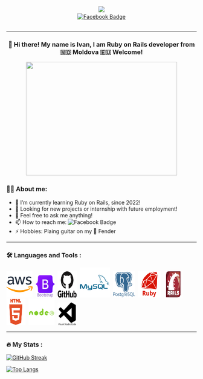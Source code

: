 <div id="header" align="center">
  <img src="https://media.giphy.com/media/qgQUggAC3Pfv687qPC/giphy.gif" width="114"/>
</div>

<div id="badges" align="center">
  <a href="https://www.facebook.com/profile.php?id=100004105985310">
     <img src="https://img.shields.io/badge/Facebook-blue?logo=Facebook&logoColor=white&style=for-the-badge" alt="Facebook Badge"/>
  </a>
</div>

<div align="center">
  <img src="https://komarev.com/ghpvc/?username=IvanDBS&style=for-the-badge&color=blue" alt="" width="114"/>
  
---
### 👋 Hi there! My name is Ivan, I am Ruby on Rails developer from 🇲🇩 Moldova 🇪🇺  Welcome!
</div>
<div align="center">
  <img src="https://media.giphy.com/media/wLNuW1tCKRiPmDV5Y4/giphy.gif" width="400" height="300"/>
</div>


 ### :man_technologist: About me:

- 🌱 I’m currently learning Ruby on Rails, since 2022!
- 👯 Looking for new projects or internship with future employment!
- 💬 Feel free to ask me anything!
- 📫 How to reach me: <img src="https://img.shields.io/badge/Facebook-blue?logo=Facebook&logoColor=white&style=appveyor" alt="Facebook Badge"/>
- ⚡ Hobbies: Plaing guitar on my 🎸 Fender
  
---
 
          
### :hammer_and_wrench: Languages and Tools :
<div>
  <img src="https://raw.githubusercontent.com/devicons/devicon/1119b9f84c0290e0f0b38982099a2bd027a48bf1/icons/amazonwebservices/amazonwebservices-original-wordmark.svg" title="Amazon Web Service" alt="Java" width="70" height="70"/>&nbsp;
    <img src="https://raw.githubusercontent.com/devicons/devicon/1119b9f84c0290e0f0b38982099a2bd027a48bf1/icons/bootstrap/bootstrap-original-wordmark.svg" title="Bootstrap" alt="Java" width="50" height="60"/>&nbsp;
    <img src="https://raw.githubusercontent.com/devicons/devicon/1119b9f84c0290e0f0b38982099a2bd027a48bf1/icons/github/github-original-wordmark.svg" title="Java" alt="Git" width="50" height="70"/>&nbsp;
    <img src="https://raw.githubusercontent.com/devicons/devicon/1119b9f84c0290e0f0b38982099a2bd027a48bf1/icons/mysql/mysql-plain-wordmark.svg" title="Java" alt="MySQL" width="80" height="80"/>&nbsp;
    <img src="https://raw.githubusercontent.com/devicons/devicon/1119b9f84c0290e0f0b38982099a2bd027a48bf1/icons/postgresql/postgresql-plain-wordmark.svg" title="Java" alt="PostgreSQL" width="60" height="70"/>&nbsp;
     <img src="https://raw.githubusercontent.com/devicons/devicon/1119b9f84c0290e0f0b38982099a2bd027a48bf1/icons/ruby/ruby-plain-wordmark.svg" title="Java" alt="Ruby" width="60" height="70"/>&nbsp
      <img src="https://raw.githubusercontent.com/devicons/devicon/1119b9f84c0290e0f0b38982099a2bd027a48bf1/icons/rails/rails-original-wordmark.svg" title="Java" alt="Rails" width="50" height="70"/>&nbsp;
  <img src="https://raw.githubusercontent.com/devicons/devicon/1119b9f84c0290e0f0b38982099a2bd027a48bf1/icons/html5/html5-plain-wordmark.svg" title="Java" alt="HTML" width="50" height="70"/>&nbsp;
     <img src="https://raw.githubusercontent.com/devicons/devicon/1119b9f84c0290e0f0b38982099a2bd027a48bf1/icons/nodejs/nodejs-plain-wordmark.svg" title="Java" alt="NodeJS" width="70" height="70"/>&nbsp
      <img src="https://raw.githubusercontent.com/devicons/devicon/1119b9f84c0290e0f0b38982099a2bd027a48bf1/icons/vscode/vscode-plain-wordmark.svg" title="Java" alt="VSCode" width="50" height="60"/>&nbsp;
    </div>


---


### :fire: My Stats :
    
[![GitHub Streak](http://github-readme-streak-stats.herokuapp.com?user=IvanDBS&theme=blood&hide_border=true&date_format=M%20j%5B%2C%20Y%5D)](https://git.io/streak-stats)

[![Top Langs](https://github-readme-stats.vercel.app/api/top-langs/?username=IvanDBS)](https://github.com/anuraghazra/github-readme-stats)
    
    
    
</div>
